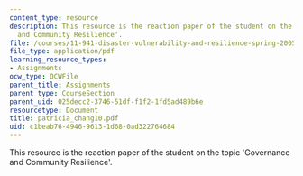 ```yaml
---
content_type: resource
description: This resource is the reaction paper of the student on the topic 'Governance
  and Community Resilience'.
file: /courses/11-941-disaster-vulnerability-and-resilience-spring-2005/c1beab76494696131d680ad322764684_patricia_chang10.pdf
file_type: application/pdf
learning_resource_types:
- Assignments
ocw_type: OCWFile
parent_title: Assignments
parent_type: CourseSection
parent_uid: 025decc2-3746-51df-f1f2-1fd5ad489b6e
resourcetype: Document
title: patricia_chang10.pdf
uid: c1beab76-4946-9613-1d68-0ad322764684
---
```

This resource is the reaction paper of the student on the topic 'Governance and Community Resilience'.

